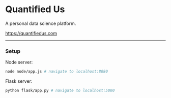 # Quantified Us
A personal data science platform.

https://quantifiedus.com

---

### Setup

Node server:
```sh
node node/app.js # navigate to localhost:8080
```

Flask server:
```sh
python flask/app.py # navigate to localhost:5000
```
